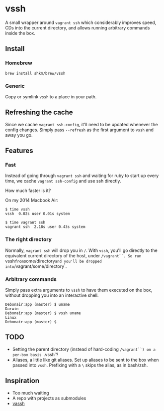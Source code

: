 # vssh

A small wrapper around `vagrant ssh` which considerably improves speed, CDs into the current directory, and allows running arbitrary commands inside the box.

## Install

### Homebrew

```
brew install shkm/brew/vssh
```

### Generic
Copy or symlink `vssh` to a place in your path.

## Refreshing the cache

Since we cache `vagrant ssh-config`, it'll need to be updated whenever the config changes. Simply pass `--refresh` as the first argument to `vssh` and away you go.

## Features

### Fast

Instead of going through `vagrant ssh` and waiting for ruby to start up every time, we cache `vagrant ssh-config` and use ssh directly.

How much faster is it?

On my 2014 Macbook Air:

```
$ time vssh
vssh  0.02s user 0.01s system

$ time vagrant ssh
vagrant ssh  2.18s user 0.43s system
```

### The right directory

Normally, `vagrant ssh` will drop you in `/`. With `vssh`, you'll go directly to the equivalent current directory of the host, under `/vagrant``. So run `vssh` from `some/directory` and you'll be dropped into `/vagrant/some/directory`.


### Arbitrary commands

Simply pass extra arguments to `vssh` to have them executed on the box, without dropping you into an interactive shell.

```
Debonair:app (master) $ uname
Darwin
Debonair:app (master) $ vssh uname
Linux
Debonair:app (master) $
```

## TODO
- Setting the parent directory (instead of hard-coding `/vagrant``) on a per-box basis `.vssh`?
- Aliases, a little like git aliases. Set up aliases to be sent to the box when passed into `vssh`. Prefixing with a `\` skips the alias, as in bash/zsh.

## Inspiration
- Too much waiting
- A repo with projects as submodules
- [vassh](https://github.com/xwp/vassh)

